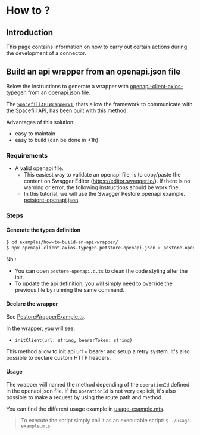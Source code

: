 # How to ?

## Introduction

This page contains information on how to carry out certain actions during the development of a connector.

## Build an api wrapper from an openapi.json file

Below the instructions to generate a wrapper with [openapi-client-axios-typegen](https://www.npmjs.com/package/openapi-client-axios-typegen) from an openapi.json file.

The [`SpacefillAPIWrapperV1`](../src/api/SpacefillAPIWrapperV1.ts), thats allow the framework to communicate with the Spacefill API, has been built with this method.

Advantages of this solution:

- easy to maintain
- easy to build (can be done in <1h)

### Requirements

- A valid openapi file.
  - This easiest way to validate an openapi file, is to copy/paste the content on Swagger Editor (https://editor.swagger.io/).
    If there is no warning or error, the following instructions should be work fine.
  - In this tutorial, we will use the Swagger Pestore openapi example. [petstore-openapi.json](../examples/how-to-build-an-api-wrapper/petstore-openapi.json).

### Steps

#### Generate the types definition

```sh
$ cd examples/how-to-build-an-api-wrapper/
$ npx openapi-client-axios-typegen petstore-openapi.json > pestore-openapi.d.ts
```

Nb.:

- You can open `pestore-openapi.d.ts` to clean the code styling after the init.
- To update the api definition, you will simply need to override the previous file by running the same command.

#### Declare the wrapper

See [PestoreWrapperExample.ts](../examples/how-to-build-an-api-wrapper/PestoreWrapperExample.ts).

In the wrapper, you will see:

- `initClient(url: string, bearerToken: string)`

This method allow to init api url + bearer and setup a retry system.
It's also possible to declare custom HTTP headers.

#### Usage

The wrapper will named the method depending of the `operationId` defined in the openapi json file.
if the `operationId` is not very explicit, it's also possible to make a request by using the route path and method.

You can find the different usage example in [usage-example.mts](../examples/how-to-build-an-api-wrapper/usage-example.mts).

> To execute the script simply call it as an executable script: `$ ./usage-example.mts`
